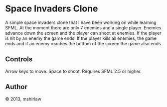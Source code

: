 # Space Invaders Clone

A simple space invaders clone that I have been working on while learning SFML. At the moment there are only 7 enemies and a single player. Enemies advance down the screen and the player can shoot at enemies. If the player is hit by an enemy the game ends. If the player kills all enemies, the game ends and if an enemy reaches the bottom of the screen the game also ends.

## Controls

Arrow keys to move. Space to shoot. Requires SFML 2.5 or higher.

## Author

&copy; 2013, mshirlaw
